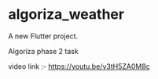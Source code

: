 # algoriza_weather

A new Flutter project.

Algoriza phase 2 task

video link :- https://youtu.be/v3tH5ZA0M8c
